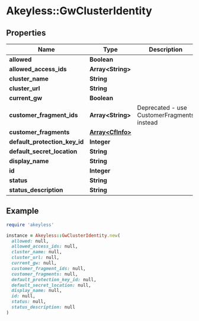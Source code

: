 # Akeyless::GwClusterIdentity

## Properties

| Name | Type | Description | Notes |
| ---- | ---- | ----------- | ----- |
| **allowed** | **Boolean** |  | [optional] |
| **allowed_access_ids** | **Array&lt;String&gt;** |  | [optional] |
| **cluster_name** | **String** |  | [optional] |
| **cluster_url** | **String** |  | [optional] |
| **current_gw** | **Boolean** |  | [optional] |
| **customer_fragment_ids** | **Array&lt;String&gt;** | Deprecated - use CustomerFragments instead | [optional] |
| **customer_fragments** | [**Array&lt;CfInfo&gt;**](CfInfo.md) |  | [optional] |
| **default_protection_key_id** | **Integer** |  | [optional] |
| **default_secret_location** | **String** |  | [optional] |
| **display_name** | **String** |  | [optional] |
| **id** | **Integer** |  | [optional] |
| **status** | **String** |  | [optional] |
| **status_description** | **String** |  | [optional] |

## Example

```ruby
require 'akeyless'

instance = Akeyless::GwClusterIdentity.new(
  allowed: null,
  allowed_access_ids: null,
  cluster_name: null,
  cluster_url: null,
  current_gw: null,
  customer_fragment_ids: null,
  customer_fragments: null,
  default_protection_key_id: null,
  default_secret_location: null,
  display_name: null,
  id: null,
  status: null,
  status_description: null
)
```

